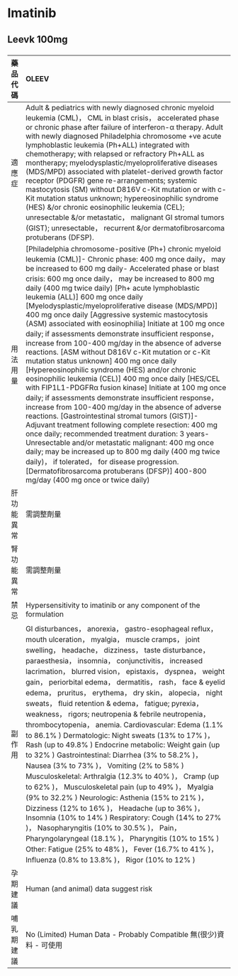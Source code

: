 # Imatinib

## Leevk 100mg

##### 

| 藥品代碼   | OLEEV                                                                                                                                                                                                                                                                                                                                                                                                                                                                                                                                                                                                                                                                                                                                                                                                                                                                                                                                                                                                                                                                                                                                                                                                                                                                                                                                                                                                                     |
|:-----------|:--------------------------------------------------------------------------------------------------------------------------------------------------------------------------------------------------------------------------------------------------------------------------------------------------------------------------------------------------------------------------------------------------------------------------------------------------------------------------------------------------------------------------------------------------------------------------------------------------------------------------------------------------------------------------------------------------------------------------------------------------------------------------------------------------------------------------------------------------------------------------------------------------------------------------------------------------------------------------------------------------------------------------------------------------------------------------------------------------------------------------------------------------------------------------------------------------------------------------------------------------------------------------------------------------------------------------------------------------------------------------------------------------------------------------|
| 適應症     | Adult & pediatrics with newly diagnosed chronic myeloid leukemia (CML)， CML in blast crisis， accelerated phase or chronic phase after failure of interferon-α therapy. Adult with newly diagnosed Philadelphia chromosome +ve acute lymphoblastic leukemia (Ph+ALL) integrated with chemotherapy; with relapsed or refractory Ph+ALL as montherapy; myelodysplastic/myeloproliferative diseases (MDS/MPD) associated with platelet-derived growth factor receptor (PDGFR) gene re-arrangements; systemic mastocytosis (SM) without D816V c-Kit mutation or with c-Kit mutation status unknown; hypereosinophilic syndrome (HES) &/or chronic eosinophilic leukemia (CEL); unresectable &/or metastatic， malignant GI stromal tumors (GIST); unresectable， recurrent &/or dermatofibrosarcoma protuberans (DFSP).                                                                                                                                                                                                                                                                                                                                                                                                                                                                                                                                                                                                      |
| 用法用量   | [Philadelphia chromosome-positive (Ph+) chronic myeloid leukemia (CML)]- Chronic phase: 400 mg once daily， may be increased to 600 mg daily- Accelerated phase or blast crisis: 600 mg once daily， may be increased to 800 mg daily (400 mg twice daily) [Ph+ acute lymphoblastic leukemia (ALL)] 600 mg once daily [Myelodysplastic/myeloproliferative disease (MDS/MPD)] 400 mg once daily [Aggressive systemic mastocytosis (ASM) associated with eosinophilia] Initiate at 100 mg once daily; if assessments demonstrate insufficient response， increase from 100-400 mg/day in the absence of adverse reactions. [ASM without D816V c-Kit mutation or c-Kit mutation status unknown] 400 mg once daily [Hypereosinophilic syndrome (HES) and/or chronic eosinophilic leukemia (CEL)] 400 mg once daily [HES/CEL with FIP1L1-PDGFRα fusion kinase] Initiate at 100 mg once daily; if assessments demonstrate insufficient response， increase from 100-400 mg/day in the absence of adverse reactions. [Gastrointestinal stromal tumors (GIST)]- Adjuvant treatment following complete resection: 400 mg once daily; recommended treatment duration: 3 years- Unresectable and/or metastatic malignant: 400 mg once daily; may be increased up to 800 mg daily (400 mg twice daily)， if tolerated， for disease progression. [Dermatofibrosarcoma protuberans (DFSP)] 400-800 mg/day (400 mg once or twice daily) |
| 肝功能異常 | 需調整劑量                                                                                                                                                                                                                                                                                                                                                                                                                                                                                                                                                                                                                                                                                                                                                                                                                                                                                                                                                                                                                                                                                                                                                                                                                                                                                                                                                                                                                |
| 腎功能異常 | 需調整劑量                                                                                                                                                                                                                                                                                                                                                                                                                                                                                                                                                                                                                                                                                                                                                                                                                                                                                                                                                                                                                                                                                                                                                                                                                                                                                                                                                                                                                |
| 禁忌       | Hypersensitivity to imatinib or any component of the formulation                                                                                                                                                                                                                                                                                                                                                                                                                                                                                                                                                                                                                                                                                                                                                                                                                                                                                                                                                                                                                                                                                                                                                                                                                                                                                                                                                          |
| 副作用     | GI disturbances， anorexia， gastro-esophageal reflux， mouth ulceration， myalgia， muscle cramps， joint swelling， headache， dizziness， taste disturbance， paraesthesia， insomnia， conjunctivitis， increased lacrimation， blurred vision， epistaxis， dyspnea， weight gain， periorbital edema， dermatitis， rash， face & eyelid edema， pruritus， erythema， dry skin， alopecia， night sweats， fluid retention & edema， fatigue; pyrexia， weakness， rigors; neutropenia & febrile neutropenia， thrombocytopenia， anemia. Cardiovascular: Edema (1.1% to 86.1% ) Dermatologic: Night sweats (13% to 17% )， Rash (up to 49.8% ) Endocrine metabolic: Weight gain (up to 32% ) Gastrointestinal: Diarrhea (3% to 58.2% )， Nausea (3% to 73% )， Vomiting (2% to 58% ) Musculoskeletal: Arthralgia (12.3% to 40% )， Cramp (up to 62% )， Musculoskeletal pain (up to 49% )， Myalgia (9% to 32.2% ) Neurologic: Asthenia (15% to 21% )， Dizziness (12% to 16% )， Headache (up to 36% )， Insomnia (10% to 14% ) Respiratory: Cough (14% to 27% )， Nasopharyngitis (10% to 30.5% )， Pain， Pharyngolaryngeal (18.1% )， Pharyngitis (10% to 15% ) Other: Fatigue (25% to 48% )， Fever (16.7% to 41% )， Influenza (0.8% to 13.8% )， Rigor (10% to 12% )                                                                                                                                       |
| 孕期建議   | Human (and animal) data suggest risk                                                                                                                                                                                                                                                                                                                                                                                                                                                                                                                                                                                                                                                                                                                                                                                                                                                                                                                                                                                                                                                                                                                                                                                                                                                                                                                                                                                      |
| 哺乳期建議 | No (Limited) Human Data - Probably Compatible 無(很少)資料 - 可使用                                                                                                                                                                                                                                                                                                                                                                                                                                                                                                                                                                                                                                                                                                                                                                                                                                                                                                                                                                                                                                                                                                                                                                                                                                                                                                                                                       |

